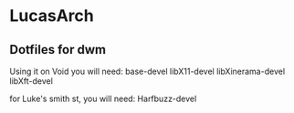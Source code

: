 # LucasArch
## Dotfiles for dwm

Using it on Void you will need: base-devel libX11-devel libXinerama-devel libXft-devel

for Luke's smith st, you will need: Harfbuzz-devel


